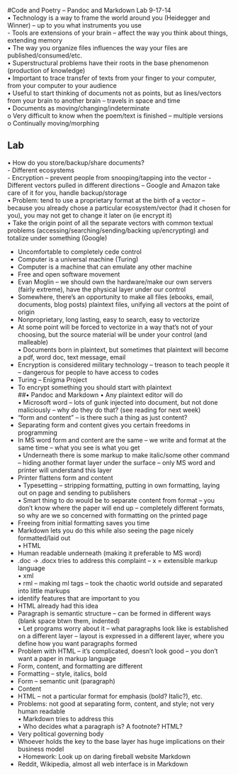 #Code and Poetry – Pandoc and Markdown Lab 9-17-14  
•	Technology is a way to frame the world around you (Heidegger and Winner) – up to you what instruments you use  
	- Tools are extensions of your brain – affect the way you think about things, extending memory    
•	The way you organize files influences the way your files are published/consumed/etc.  
•	Superstructural problems have their roots in the base phenomenon (production of knowledge)  
•	Important to trace transfer of texts from your finger to your computer, from your computer to your audience  
•	Useful to start thinking of documents not as points, but as lines/vectors from your brain to another brain – travels in space and time  
•	Documents as moving/changing/indeterminate   
o	Very difficult to know when the poem/text is finished – multiple versions  
o	Continually moving/morphing  
##	Lab
•	How do you store/backup/share documents?  
	- Different ecosystems  
		- Encryption – prevent people from snooping/tapping into the vector
	- Different vectors pulled in different directions – Google and Amazon take care of it for you, handle backup/storage  
•	Problem: tend to use a proprietary format at the birth of a vector – because you already chose a particular ecosystem/vector (had it chosen for you), you may not get to change it later on (ie encrypt it)  
•	Take the origin point of all the separate vectors with common textual problems (accessing/searching/sending/backing up/encrypting) and totalize under something (Google)    
-	Uncomfortable to completely cede control     
-	Computer is a universal machine (Turing)     
-	Computer is a machine that can emulate any other machine  
-	Free and open software movement  
-	Evan Moglin – we should own the hardware/make our own servers (fairly extreme), have the physical layer under our control   
-	Somewhere, there’s an opportunity to make all files (ebooks, email, documents, blog posts) plaintext files, unifying all vectors at the point of origin  
-	Nonproprietary, long lasting, easy to search, easy to vectorize  
-	At some point will be forced to vectorize in a way that’s not of your choosing, but the source material will be under your control (and malleable)   
•	Documents born in plaintext, but sometimes that plaintext will become a pdf, word doc, text message, email  
-	Encryption is considered military technology – treason to teach people it – dangerous for people to have access to codes   
-	Turing – Enigma Project  
-	To encrypt something you should start with plaintext  
##•	Pandoc and Markdown
•	Any plaintext editor will do   
•	Microsoft word – lots of gunk injected into document, but not done maliciously – why do they do that? (see reading for next week)   
-	“form and content” – is there such a thing as just content?  
-	Separating form and content gives you certain freedoms in programming  
-	In MS word form and content are the same – we write and format at the same time – what you see is what you get  
•	Underneath there is some markup to make italic/some other command – hiding another format layer under the surface – only MS word and printer will understand this layer   
-	Printer flattens form and content  
•	Typesetting – stripping formatting, putting in own formatting, laying out on page and sending to publishers   
•	Smart thing to do would be to separate content from format – you don’t know where the paper will end up – completely different formats, so why are we so concerned with formatting on the printed page  
- Freeing from initial formatting saves you time   
-	Markdown lets you do this while also seeing the page nicely formatted/laid out  
•	HTML  
-	Human readable underneath (making it preferable to MS word)     
-	.doc -> .docx tries to address this complaint – x = extensible markup language   
•	xml  
•	rml – making ml tags – took the chaotic world outside and separated into little markups   
-	identify features that are important to you  
-	HTML already had this idea  
-	Paragraph is semantic structure – can be formed in different ways (blank space btwn them, indented)  
•	Let programs worry about it – what paragraphs look like is established on a different layer – layout is expressed in a different layer, where you define how you want paragraphs formed  
-	Problem with HTML – it’s complicated, doesn’t look good – you don’t want a paper in markup language  
-	Form, content, and formatting are different    
-	Formatting – style, italics, bold  
-	Form – semantic unit (paragraph)  
-	Content  
-	HTML – not a particular format for emphasis (bold? Italic?), etc.  
-	Problems: not good at separating form, content, and style; not very human readable  
•	Markdown tries to address this  
•	Who decides what a paragraph is? A footnote? HTML?  
-	Very political governing body  
-	Whoever holds the key to the base layer has huge implications on their business model  
•	Homework: Look up on daring fireball website Markdown   
-	Reddit, Wikipedia, almost all web interface is in Markdown  
